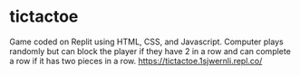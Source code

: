 # tictactoe
Game coded on Replit using HTML, CSS, and Javascript. Computer plays randomly but can block the player if they have 2 in a row and can complete a row if it has two pieces in a row. https://tictactoe.1sjwernli.repl.co/
